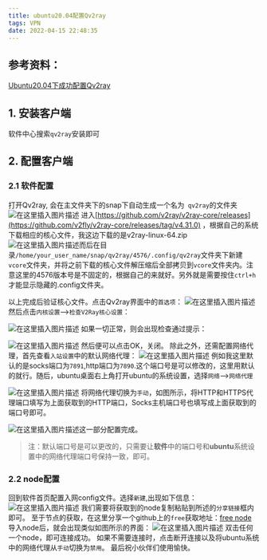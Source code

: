 ```yaml
---
title: ubuntu20.04配置Qv2ray
tags: VPN
date: 2022-04-15 22:48:35
---
```





## 参考资料：

[Ubuntu20.04下成功配置Qv2ray ](https://bella722.github.io/post/a231f91f.html)

## 1. 安装客户端
软件中心搜索`qv2ray`安装即可

## 2. 配置客户端
### 2.1 软件配置 
打开Qv2ray, 会在主文件夹下的snap下自动生成一个名为`
qv2ray`的文件夹
![在这里插入图片描述](https://img-blog.csdnimg.cn/bbe8e7bc15dd4c7aa12bee2f5457d02d.png?x-oss-process=image/watermark,type_ZHJvaWRzYW5zZmFsbGJhY2s,shadow_50,text_Q1NETiBAQ0hIMzIxMw==,size_20,color_FFFFFF,t_70,g_se,x_16)
进入[https://github.com/v2ray/v2ray-core/releases](https://github.com/v2fly/v2ray-core/releases/tag/v4.31.0) ，根据自己的系统下载相应的核心文件，我这边下载的是v2ray-linux-64.zip
![在这里插入图片描述](https://img-blog.csdnimg.cn/6b8a81295d094a3e8a8634d7622f0bfe.png?x-oss-process=image/watermark,type_ZHJvaWRzYW5zZmFsbGJhY2s,shadow_50,text_Q1NETiBAQ0hIMzIxMw==,size_20,color_FFFFFF,t_70,g_se,x_16)而后在目录`/home/your_user_name/snap/qv2ray/4576/.config/qv2ray`文件夹下新建`vcore`文件夹，并将之前下载的核心文件解压缩后全部拷贝到`vcore`文件夹内。注意这里的4576版本号是不固定的，根据自己的来就好。另外就是需要按住`ctrl+h`才能显示隐藏的.config文件夹。

以上完成后验证核心文件。点击Qv2ray界面中的`首选项`：
![在这里插入图片描述](https://img-blog.csdnimg.cn/12a1028766814baaaee3d4a93e8db503.png?x-oss-process=image/watermark,type_ZHJvaWRzYW5zZmFsbGJhY2s,shadow_50,text_Q1NETiBAQ0hIMzIxMw==,size_20,color_FFFFFF,t_70,g_se,x_16)
然后点击`内核设置`-->`检查V2Ray核心设置`：

![在这里插入图片描述](https://img-blog.csdnimg.cn/26cc2fde75ca4ed38a786da764fd82ea.png?x-oss-process=image/watermark,type_ZHJvaWRzYW5zZmFsbGJhY2s,shadow_50,text_Q1NETiBAQ0hIMzIxMw==,size_20,color_FFFFFF,t_70,g_se,x_16)
如果一切正常，则会出现检查通过提示：

![在这里插入图片描述](https://img-blog.csdnimg.cn/ff22ca92a08448ae957c7a3376478a42.png)
然后便可以点击OK，关闭。
除此之外，还需配置网络代理，首先查看`入站设置`中的默认网络代理：
![在这里插入图片描述](https://img-blog.csdnimg.cn/ab0725760a66464f8280a4e51cedc5c7.png?x-oss-process=image/watermark,type_ZHJvaWRzYW5zZmFsbGJhY2s,shadow_50,text_Q1NETiBAQ0hIMzIxMw==,size_20,color_FFFFFF,t_70,g_se,x_16)
例如我这里默认的是socks端口为`7891`,http端口为`7890`.这个端口号是可以修改的，这里用默认的就行。随后，ubuntu桌面右上角打开ubuntu的系统设置，选择`网络`-->`网络代理`

![在这里插入图片描述](https://img-blog.csdnimg.cn/b904c9467004414590fbc8d2f6485bfe.png?x-oss-process=image/watermark,type_ZHJvaWRzYW5zZmFsbGJhY2s,shadow_50,text_Q1NETiBAQ0hIMzIxMw==,size_20,color_FFFFFF,t_70,g_se,x_16)
将网络代理切换为`手动`，如图所示，将HTTP和HTTPS代理端口填写为上面获取到的HTTP端口，Socks主机端口号也填写成上面获取到的端口号即可。

![在这里插入图片描述](https://img-blog.csdnimg.cn/0beb3062e67e42799f3d0110fce96745.png?x-oss-process=image/watermark,type_ZHJvaWRzYW5zZmFsbGJhY2s,shadow_50,text_Q1NETiBAQ0hIMzIxMw==,size_20,color_FFFFFF,t_70,g_se,x_16)这一部分配置完成。

> 注：默认端口号是可以更改的，只需要让**软件**中的端口号和**ubuntu**系统设置中的网络代理端口号保持一致，即可。



### 2.2 node配置
回到软件首页配置入网config文件。选择`新建`,出现如下信息：
![在这里插入图片描述](https://img-blog.csdnimg.cn/b6f1a0c64c3d4334aad73f5addc2651a.png?x-oss-process=image/watermark,type_ZHJvaWRzYW5zZmFsbGJhY2s,shadow_50,text_Q1NETiBAQ0hIMzIxMw==,size_20,color_FFFFFF,t_70,g_se,x_16)
我们需要将获取到的node复制粘贴到所述的`分享链接`框内即可。
至于节点的获取，在这里分享一个github上的`free`获取地址：[free node](https://github.com/iwxf/free-v2ray)
导入node后，就会出现类似如图所示的界面：
![在这里插入图片描述](https://img-blog.csdnimg.cn/b78a1191f6ae4fa1806684be661c948c.png?x-oss-process=image/watermark,type_ZHJvaWRzYW5zZmFsbGJhY2s,shadow_50,text_Q1NETiBAQ0hIMzIxMw==,size_20,color_FFFFFF,t_70,g_se,x_16)
双击任何一个node，即可连接成功。
如果不需要连接时，点击断开连接以及将ubuntu系统中的网络代理从`手动`切换为`禁用`。
最后祝小伙伴们使用愉快。





